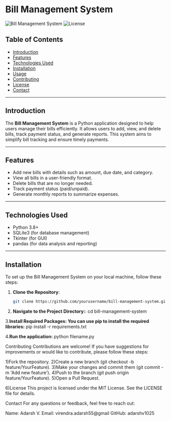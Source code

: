# Bill Management System

![Bill Management System](https://img.shields.io/badge/Python-v3.8%2B-blue?style=flat-square)
![License](https://img.shields.io/badge/license-MIT-brightgreen)

## Table of Contents
- [Introduction](#introduction)
- [Features](#features)
- [Technologies Used](#technologies-used)
- [Installation](#installation)
- [Usage](#usage)
- [Contributing](#contributing)
- [License](#license)
- [Contact](#contact)

---

## Introduction
The **Bill Management System** is a Python application designed to help users manage their bills efficiently. It allows users to add, view, and delete bills, track payment status, and generate reports. This system aims to simplify bill tracking and ensure timely payments.

---

## Features
- Add new bills with details such as amount, due date, and category.
- View all bills in a user-friendly format.
- Delete bills that are no longer needed.
- Track payment status (paid/unpaid).
- Generate monthly reports to summarize expenses.

---

## Technologies Used
- Python 3.8+
- SQLite3 (for database management)
- Tkinter (for GUI)
- pandas (for data analysis and reporting)

---

## Installation
To set up the Bill Management System on your local machine, follow these steps:

1. **Clone the Repository**:
   ```bash
   git clone https://github.com/yourusername/bill-management-system.git

2. **Navigate to the Project Directory:**:
        cd bill-management-system

3.**Install Required Packages: You can use pip to install the required libraries:**
        pip install -r requirements.txt

4.**Run the application:**
    python filename.py

Contributing
Contributions are welcome! If you have suggestions for improvements or would like to contribute, please follow these steps:

1)Fork the repository.
2)Create a new branch (git checkout -b feature/YourFeature).
3)Make your changes and commit them (git commit -m 'Add new feature').
4)Push to the branch (git push origin feature/YourFeature).
5)Open a Pull Request.


6)License
This project is licensed under the MIT License. See the LICENSE file for details.

Contact
For any questions or feedback, feel free to reach out:

Name: Adarsh V.
Email: virendra.adarsh55@gmail
GitHub: adarshv1025